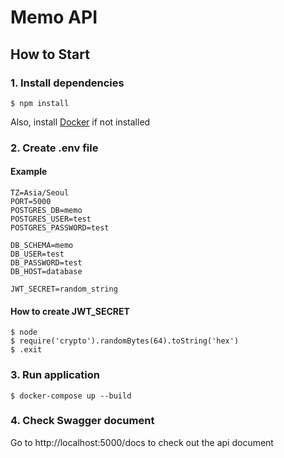 # Memo API
## How to Start

### 1. Install dependencies
```(bash)
$ npm install
```
Also, install [Docker](https://www.docker.com/) if not installed

### 2. Create .env file
#### Example
```
TZ=Asia/Seoul
PORT=5000
POSTGRES_DB=memo
POSTGRES_USER=test
POSTGRES_PASSWORD=test

DB_SCHEMA=memo
DB_USER=test
DB_PASSWORD=test
DB_HOST=database

JWT_SECRET=random_string
```
#### How to create JWT_SECRET
```
$ node
$ require('crypto').randomBytes(64).toString('hex')
$ .exit
```

### 3. Run application
```(bash)
$ docker-compose up --build
```

### 4. Check Swagger document
Go to http://localhost:5000/docs to check out the api document